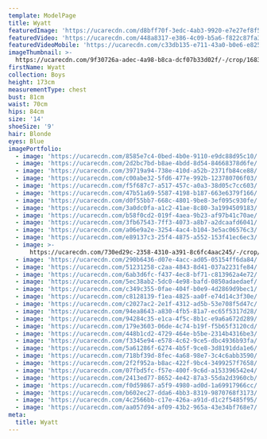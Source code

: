 ```yaml
---
template: ModelPage
title: Wyatt
featuredImage: 'https://ucarecdn.com/d8bff70f-3edc-4ab3-9920-e7e27ef8f553/'
featuredVideo: 'https://ucarecdn.com/448a8317-e386-4c09-b5a6-f822c87fa3fe/'
featuredVideoMobile: 'https://ucarecdn.com/c33db135-e711-43a0-b0e6-e825a134f4ae/'
imageThumbnail: >-
  https://ucarecdn.com/9f30726a-adec-4a98-b8ca-dcf07b33d02f/-/crop/1683x2235/0,0/-/preview/
firstName: Wyatt
collection: Boys
height: 173cm
measurementType: chest
bust: 81cm
waist: 70cm
hips: 84cm
size: '14'
shoeSize: '9'
hair: Blonde
eyes: Blue
imagePortfolio:
  - image: 'https://ucarecdn.com/8585e7c4-0bed-4b0e-9110-e9dc88d95c10/'
  - image: 'https://ucarecdn.com/2d2bc7bd-b8ae-4bdd-8d54-84668378d6fe/'
  - image: 'https://ucarecdn.com/39719a94-738e-410d-a52b-2371fb84ce88/'
  - image: 'https://ucarecdn.com/c00abe32-5fd6-477e-992b-123780706f03/'
  - image: 'https://ucarecdn.com/f5f687c7-a517-457c-a0a3-38d05c7cc603/'
  - image: 'https://ucarecdn.com/47b51a69-5587-4198-b187-663e6379f166/'
  - image: 'https://ucarecdn.com/d0f55bb7-668c-4801-9be8-3ef095c930fe/'
  - image: 'https://ucarecdn.com/3a0dc0fa-a1c2-41ae-8c80-3a1994509183/'
  - image: 'https://ucarecdn.com/b58f0cd2-019f-4aea-9b23-af97b41c70ae/'
  - image: 'https://ucarecdn.com/3fb67543-7ff3-4073-a8b7-a2dcaafd6041/'
  - image: 'https://ucarecdn.com/a06e9a2e-3254-4ac4-b104-3e5ac06576c3/'
  - image: 'https://ucarecdn.com/e89137c3-25f4-4875-a552-153f41ec6ec3/'
  - image: >-
      https://ucarecdn.com/730ed29c-2358-4310-a391-8c6fc4aac245/-/crop/1634x1752/0,695/-/preview/
  - image: 'https://ucarecdn.com/290b6436-d07e-4acc-ad05-05154ff6da84/'
  - image: 'https://ucarecdn.com/51231258-c2aa-4843-8d41-037a2231fe84/'
  - image: 'https://ucarecdn.com/6ab3d6fc-f437-4ec8-bf71-c813962a4e72/'
  - image: 'https://ucarecdn.com/5ec38ab2-5dc0-4e98-bafd-0850adaedaef/'
  - image: 'https://ucarecdn.com/c349c355-0fae-404f-b0e9-4d2869d9bec1/'
  - image: 'https://ucarecdn.com/c8128139-f1ea-4825-aa0f-e74d14c3f30e/'
  - image: 'https://ucarecdn.com/c2027ac2-2e1f-4312-ad5b-53e708f5d47c/'
  - image: 'https://ucarecdn.com/94ea8643-a830-4fb5-81a7-ec65f5317d28/'
  - image: 'https://ucarecdn.com/94284c35-e1ca-4f5c-8b1c-e9a6a672d289/'
  - image: 'https://ucarecdn.com/179e3603-06de-4c74-b19f-f5b65f3120cd/'
  - image: 'https://ucarecdn.com/448b1cd2-4729-464e-b5be-2314b4316be3/'
  - image: 'https://ucarecdn.com/f3345e94-e578-4c62-9ce5-dbc4936b93fa/'
  - image: 'https://ucarecdn.com/5a61286f-6274-4b5f-9ce8-3d8191dda1e6/'
  - image: 'https://ucarecdn.com/718bf39d-8fec-4a68-98e7-3c4c6abb3590/'
  - image: 'https://ucarecdn.com/2f2f952a-b8ac-422f-9bc4-3499257f7658/'
  - image: 'https://ucarecdn.com/07fbd5fc-f57e-400f-9c6d-a153396542e4/'
  - image: 'https://ucarecdn.com/2413ed77-8652-4e42-87a3-55da2d3960cb/'
  - image: 'https://ucarecdn.com/f0d59867-a5f9-4980-ad0d-1a69917966cc/'
  - image: 'https://ucarecdn.com/b602ec27-dda6-4bb3-8319-9870768f3173/'
  - image: 'https://ucarecdn.com/4c2566bb-c17e-426a-a91d-d1c2f5485f95/'
  - image: 'https://ucarecdn.com/aa057d94-af09-43b2-965a-43e34bf768e7/'
meta:
  title: Wyatt
---
```



